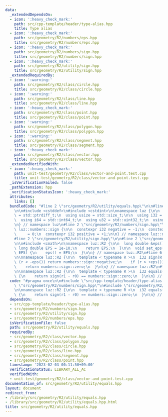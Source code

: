 ```yaml
---
data:
  _extendedDependsOn:
  - icon: ':heavy_check_mark:'
    path: src/cpp-template/header/type-alias.hpp
    title: Type alias
  - icon: ':heavy_check_mark:'
    path: src/geometry/R2/numbers/eps.hpp
    title: src/geometry/R2/numbers/eps.hpp
  - icon: ':heavy_check_mark:'
    path: src/geometry/R2/numbers/sign.hpp
    title: src/geometry/R2/numbers/sign.hpp
  - icon: ':heavy_check_mark:'
    path: src/geometry/R2/utility/sign.hpp
    title: src/geometry/R2/utility/sign.hpp
  _extendedRequiredBy:
  - icon: ':warning:'
    path: src/geometry/R2/class/circle.hpp
    title: src/geometry/R2/class/circle.hpp
  - icon: ':warning:'
    path: src/geometry/R2/class/line.hpp
    title: src/geometry/R2/class/line.hpp
  - icon: ':heavy_check_mark:'
    path: src/geometry/R2/class/point.hpp
    title: src/geometry/R2/class/point.hpp
  - icon: ':warning:'
    path: src/geometry/R2/class/polygon.hpp
    title: src/geometry/R2/class/polygon.hpp
  - icon: ':warning:'
    path: src/geometry/R2/class/segment.hpp
    title: src/geometry/R2/class/segment.hpp
  - icon: ':heavy_check_mark:'
    path: src/geometry/R2/class/vector.hpp
    title: src/geometry/R2/class/vector.hpp
  _extendedVerifiedWith:
  - icon: ':heavy_check_mark:'
    path: unit-test/geometry/R2/class/vector-and-point.test.cpp
    title: unit-test/geometry/R2/class/vector-and-point.test.cpp
  _isVerificationFailed: false
  _pathExtension: hpp
  _verificationStatusIcon: ':heavy_check_mark:'
  attributes:
    links: []
  bundledCode: "#line 2 \"src/geometry/R2/utility/equals.hpp\"\n\n#line 2 \"src/cpp-template/header/type-alias.hpp\"\
    \n\n#include <cstddef>\n#include <cstdint>\n\nnamespace luz {\n\n  using isize\
    \ = std::ptrdiff_t;\n  using usize = std::size_t;\n\n  using i32 = std::int32_t;\n\
    \  using i64 = std::int64_t;\n  using u32 = std::uint32_t;\n  using u64 = std::uint64_t;\n\
    \n} // namespace luz\n#line 2 \"src/geometry/R2/numbers/sign.hpp\"\n\nnamespace\
    \ luz::numbers::sign {\n\n  constexpr i32 negative = -1;\n  constexpr i32 zero\
    \     = 0;\n  constexpr i32 positive = +1;\n\n} // namespace luz::numbers::sign\n\
    #line 2 \"src/geometry/R2/utility/sign.hpp\"\n\n#line 2 \"src/geometry/R2/numbers/eps.hpp\"\
    \n\n#include <cmath>\n\nnamespace luz::R2 {\n\n  long double &eps() {\n    static\
    \ long double EPS = 1e-10;\n    return EPS;\n  }\n\n  void set_eps(long double\
    \ EPS) {\n    eps() = EPS;\n  }\n\n} // namespace luz::R2\n#line 6 \"src/geometry/R2/utility/sign.hpp\"\
    \n\nnamespace luz::R2 {\n\n  template < typename R >\n  i32 sign(R r) {\n    if\
    \ (r < -eps()) return numbers::sign::negative;\n    if (r > +eps()) return numbers::sign::positive;\n\
    \    return numbers::sign::zero;\n  }\n\n} // namespace luz::R2\n#line 6 \"src/geometry/R2/utility/equals.hpp\"\
    \n\nnamespace luz::R2 {\n\n  template < typename R >\n  i32 equals(R r0, R r1)\
    \ {\n    return sign(r1 - r0) == numbers::sign::zero;\n  }\n\n} // namespace luz::R2\n"
  code: "#pragma once\n\n#include \"src/cpp-template/header/type-alias.hpp\"\n#include\
    \ \"src/geometry/R2/numbers/sign.hpp\"\n#include \"src/geometry/R2/utility/sign.hpp\"\
    \n\nnamespace luz::R2 {\n\n  template < typename R >\n  i32 equals(R r0, R r1)\
    \ {\n    return sign(r1 - r0) == numbers::sign::zero;\n  }\n\n} // namespace luz::R2\n"
  dependsOn:
  - src/cpp-template/header/type-alias.hpp
  - src/geometry/R2/numbers/sign.hpp
  - src/geometry/R2/utility/sign.hpp
  - src/geometry/R2/numbers/eps.hpp
  isVerificationFile: false
  path: src/geometry/R2/utility/equals.hpp
  requiredBy:
  - src/geometry/R2/class/vector.hpp
  - src/geometry/R2/class/polygon.hpp
  - src/geometry/R2/class/circle.hpp
  - src/geometry/R2/class/line.hpp
  - src/geometry/R2/class/segment.hpp
  - src/geometry/R2/class/point.hpp
  timestamp: '2023-02-03 00:11:50+09:00'
  verificationStatus: LIBRARY_ALL_AC
  verifiedWith:
  - unit-test/geometry/R2/class/vector-and-point.test.cpp
documentation_of: src/geometry/R2/utility/equals.hpp
layout: document
redirect_from:
- /library/src/geometry/R2/utility/equals.hpp
- /library/src/geometry/R2/utility/equals.hpp.html
title: src/geometry/R2/utility/equals.hpp
---
```

